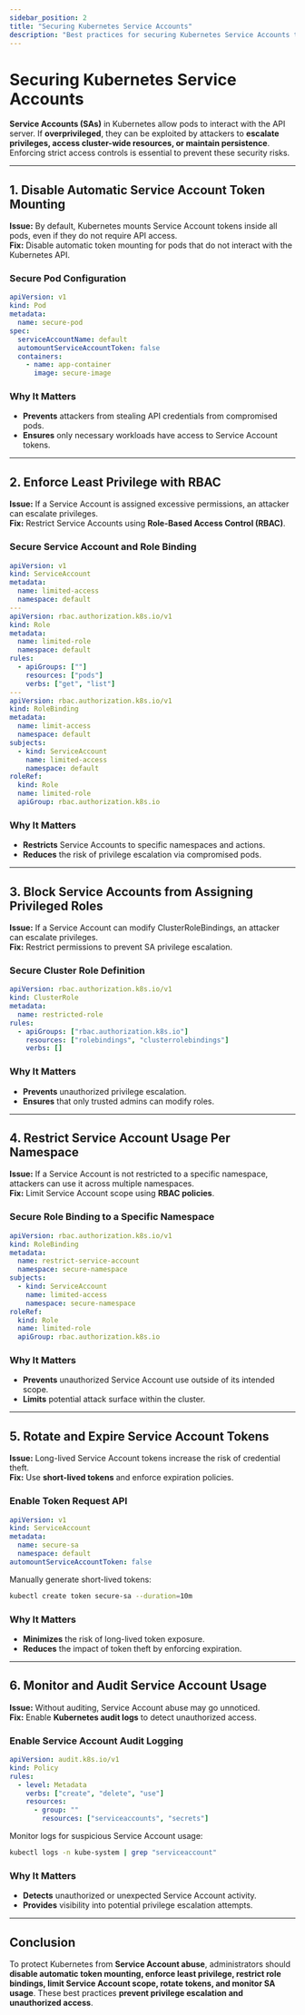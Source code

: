 ```yaml
---
sidebar_position: 2
title: "Securing Kubernetes Service Accounts"
description: "Best practices for securing Kubernetes Service Accounts to prevent unauthorized access, privilege escalation, and persistent attacks."
---
```


# Securing Kubernetes Service Accounts

**Service Accounts (SAs)** in Kubernetes allow pods to interact with the API server. If **overprivileged**, they can be exploited by attackers to **escalate privileges, access cluster-wide resources, or maintain persistence**. Enforcing strict access controls is essential to prevent these security risks.

---

## 1. Disable Automatic Service Account Token Mounting

**Issue:** By default, Kubernetes mounts Service Account tokens inside all pods, even if they do not require API access.<br/>
**Fix:** Disable automatic token mounting for pods that do not interact with the Kubernetes API.

### Secure Pod Configuration

```yaml
apiVersion: v1
kind: Pod
metadata:
  name: secure-pod
spec:
  serviceAccountName: default
  automountServiceAccountToken: false
  containers:
    - name: app-container
      image: secure-image
```

### Why It Matters

- **Prevents** attackers from stealing API credentials from compromised pods.<br/>
- **Ensures** only necessary workloads have access to Service Account tokens.

---

## 2. Enforce Least Privilege with RBAC

**Issue:** If a Service Account is assigned excessive permissions, an attacker can escalate privileges.<br/>
**Fix:** Restrict Service Accounts using **Role-Based Access Control (RBAC)**.

### Secure Service Account and Role Binding

```yaml
apiVersion: v1
kind: ServiceAccount
metadata:
  name: limited-access
  namespace: default
---
apiVersion: rbac.authorization.k8s.io/v1
kind: Role
metadata:
  name: limited-role
  namespace: default
rules:
  - apiGroups: [""]
    resources: ["pods"]
    verbs: ["get", "list"]
---
apiVersion: rbac.authorization.k8s.io/v1
kind: RoleBinding
metadata:
  name: limit-access
  namespace: default
subjects:
  - kind: ServiceAccount
    name: limited-access
    namespace: default
roleRef:
  kind: Role
  name: limited-role
  apiGroup: rbac.authorization.k8s.io
```

### Why It Matters

- **Restricts** Service Accounts to specific namespaces and actions.<br/>
- **Reduces** the risk of privilege escalation via compromised pods.

---

## 3. Block Service Accounts from Assigning Privileged Roles

**Issue:** If a Service Account can modify ClusterRoleBindings, an attacker can escalate privileges.<br/>
**Fix:** Restrict permissions to prevent SA privilege escalation.

### Secure Cluster Role Definition

```yaml
apiVersion: rbac.authorization.k8s.io/v1
kind: ClusterRole
metadata:
  name: restricted-role
rules:
  - apiGroups: ["rbac.authorization.k8s.io"]
    resources: ["rolebindings", "clusterrolebindings"]
    verbs: []
```

### Why It Matters

- **Prevents** unauthorized privilege escalation.<br/>
- **Ensures** that only trusted admins can modify roles.

---

## 4. Restrict Service Account Usage Per Namespace

**Issue:** If a Service Account is not restricted to a specific namespace, attackers can use it across multiple namespaces.<br/>
**Fix:** Limit Service Account scope using **RBAC policies**.

### Secure Role Binding to a Specific Namespace

```yaml
apiVersion: rbac.authorization.k8s.io/v1
kind: RoleBinding
metadata:
  name: restrict-service-account
  namespace: secure-namespace
subjects:
  - kind: ServiceAccount
    name: limited-access
    namespace: secure-namespace
roleRef:
  kind: Role
  name: limited-role
  apiGroup: rbac.authorization.k8s.io
```

### Why It Matters

- **Prevents** unauthorized Service Account use outside of its intended scope.<br/>
- **Limits** potential attack surface within the cluster.

---

## 5. Rotate and Expire Service Account Tokens

**Issue:** Long-lived Service Account tokens increase the risk of credential theft.<br/>
**Fix:** Use **short-lived tokens** and enforce expiration policies.

### Enable Token Request API

```yaml
apiVersion: v1
kind: ServiceAccount
metadata:
  name: secure-sa
  namespace: default
automountServiceAccountToken: false
```

Manually generate short-lived tokens:

```bash
kubectl create token secure-sa --duration=10m
```

### Why It Matters

- **Minimizes** the risk of long-lived token exposure.<br/>
- **Reduces** the impact of token theft by enforcing expiration.

---

## 6. Monitor and Audit Service Account Usage

**Issue:** Without auditing, Service Account abuse may go unnoticed.<br/>
**Fix:** Enable **Kubernetes audit logs** to detect unauthorized access.

### Enable Service Account Audit Logging

```yaml
apiVersion: audit.k8s.io/v1
kind: Policy
rules:
  - level: Metadata
    verbs: ["create", "delete", "use"]
    resources:
      - group: ""
        resources: ["serviceaccounts", "secrets"]
```

Monitor logs for suspicious Service Account usage:

```bash
kubectl logs -n kube-system | grep "serviceaccount"
```

### Why It Matters

- **Detects** unauthorized or unexpected Service Account activity.<br/>
- **Provides** visibility into potential privilege escalation attempts.

---

## Conclusion

To protect Kubernetes from **Service Account abuse**, administrators should **disable automatic token mounting, enforce least privilege, restrict role bindings, limit Service Account scope, rotate tokens, and monitor SA usage**. These best practices **prevent privilege escalation and unauthorized access**.
